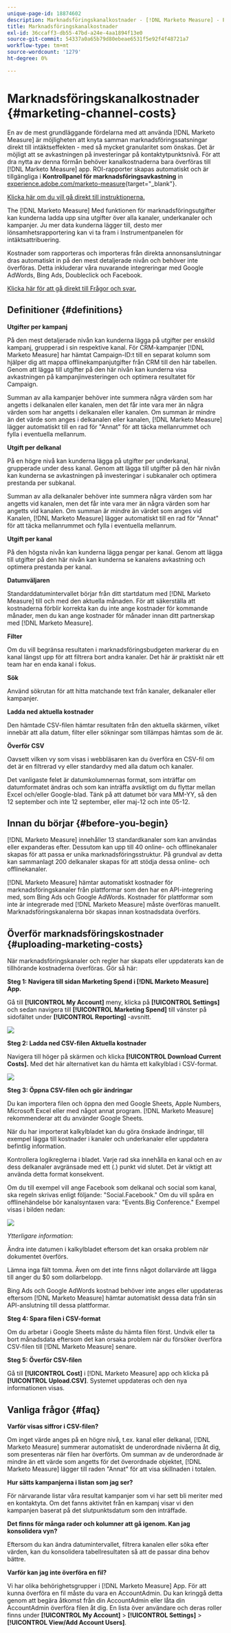 ```yaml
---
unique-page-id: 18874602
description: Marknadsföringskanalkostnader - [!DNL Marketo Measure] - Produktdokumentation
title: Marknadsföringskanalkostnader
exl-id: 36ccaff3-db55-47bd-a24e-4aa1894f13e0
source-git-commit: 54337a0a65b79d80ebeae6531f5e92f4f48721a7
workflow-type: tm+mt
source-wordcount: '1279'
ht-degree: 0%

---
```


# Marknadsföringskanalkostnader {#marketing-channel-costs}

En av de mest grundläggande fördelarna med att använda [!DNL Marketo Measure] är möjligheten att knyta samman marknadsföringssatsningar direkt till intäktseffekten - med så mycket granularitet som önskas. Det är möjligt att se avkastningen på investeringar på kontaktytpunktsnivå. För att dra nytta av denna förmån behöver kanalkostnaderna bara överföras till [!DNL Marketo Measure] app. ROI-rapporter skapas automatiskt och är tillgängliga i **Kontrollpanel för marknadsföringsavkastning** in [experience.adobe.com/marketo-measure](https://experience.adobe.com/marketo-measure){target="_blank"}.

[Klicka här om du vill gå direkt till instruktionerna.](/help/marketing-spend/spend-management/marketing-channel-costs.md#uploading-marketing-costs)

The [!DNL Marketo Measure] Med funktionen för marknadsföringsutgifter kan kunderna ladda upp sina utgifter över alla kanaler, underkanaler och kampanjer. Ju mer data kunderna lägger till, desto mer lönsamhetsrapportering kan vi ta fram i Instrumentpanelen för intäktsattribuering.

Kostnader som rapporteras och importeras från direkta annonsanslutningar dras automatiskt in på den mest detaljerade nivån och behöver inte överföras. Detta inkluderar våra nuvarande integreringar med Google AdWords, Bing Ads, Doubleclick och Facebook.

[Klicka här för att gå direkt till Frågor och svar.](/help/marketing-spend/spend-management/marketing-channel-costs.md#faq)

## Definitioner {#definitions}

**Utgifter per kampanj**

På den mest detaljerade nivån kan kunderna lägga på utgifter per enskild kampanj, grupperad i sin respektive kanal. För CRM-kampanjer [!DNL Marketo Measure] har hämtat Campaign-ID:t till en separat kolumn som hjälper dig att mappa offlinekampanjutgifter från CRM till den här tabellen. Genom att lägga till utgifter på den här nivån kan kunderna visa avkastningen på kampanjinvesteringen och optimera resultatet för Campaign.

Summan av alla kampanjer behöver inte summera några värden som har angetts i delkanalen eller kanalen, men det får inte vara mer än några värden som har angetts i delkanalen eller kanalen. Om summan är mindre än det värde som anges i delkanalen eller kanalen, [!DNL Marketo Measure] lägger automatiskt till en rad för &quot;Annat&quot; för att täcka mellanrummet och fylla i eventuella mellanrum.

**Utgift per delkanal**

På en högre nivå kan kunderna lägga på utgifter per underkanal, grupperade under dess kanal. Genom att lägga till utgifter på den här nivån kan kunderna se avkastningen på investeringar i subkanaler och optimera prestanda per subkanal.

Summan av alla delkanaler behöver inte summera några värden som har angetts vid kanalen, men det får inte vara mer än några värden som har angetts vid kanalen. Om summan är mindre än värdet som anges vid Kanalen, [!DNL Marketo Measure] lägger automatiskt till en rad för &quot;Annat&quot; för att täcka mellanrummet och fylla i eventuella mellanrum.

**Utgift per kanal**

På den högsta nivån kan kunderna lägga pengar per kanal. Genom att lägga till utgifter på den här nivån kan kunderna se kanalens avkastning och optimera prestanda per kanal.

**Datumväljaren**

Standarddatumintervallet börjar från ditt startdatum med [!DNL Marketo Measure] till och med den aktuella månaden. För att säkerställa att kostnaderna förblir korrekta kan du inte ange kostnader för kommande månader, men du kan ange kostnader för månader innan ditt partnerskap med [!DNL Marketo Measure].

**Filter**

Om du vill begränsa resultaten i marknadsföringsbudgeten markerar du en kanal längst upp för att filtrera bort andra kanaler. Det här är praktiskt när ett team har en enda kanal i fokus.

**Sök**

Använd sökrutan för att hitta matchande text från kanaler, delkanaler eller kampanjer.

**Ladda ned aktuella kostnader**

Den hämtade CSV-filen hämtar resultaten från den aktuella skärmen, vilket innebär att alla datum, filter eller sökningar som tillämpas hämtas som de är.

**Överför CSV**

Oavsett vilken vy som visas i webbläsaren kan du överföra en CSV-fil om det är en filtrerad vy eller standardvy med alla datum och kanaler.

Det vanligaste felet är datumkolumnernas format, som inträffar om datumformatet ändras och som kan inträffa avsiktligt om du flyttar mellan Excel och/eller Google-blad. Tänk på att datumet bör vara MM-YY, så den 12 september och inte 12 september, eller maj-12 och inte 05-12.

## Innan du börjar {#before-you-begin}

[!DNL Marketo Measure] innehåller 13 standardkanaler som kan användas eller expanderas efter. Dessutom kan upp till 40 online- och offlinekanaler skapas för att passa er unika marknadsföringsstruktur. På grundval av detta kan sammanlagt 200 delkanaler skapas för att stödja dessa online- och offlinekanaler.

[!DNL Marketo Measure] hämtar automatiskt kostnader för marknadsföringskanaler från plattformar som den har en API-integrering med, som Bing Ads och Google AdWords. Kostnader för plattformar som inte är integrerade med [!DNL Marketo Measure] måste överföras manuellt. Marknadsföringskanalerna bör skapas innan kostnadsdata överförs.

## Överför marknadsföringskostnader {#uploading-marketing-costs}

När marknadsföringskanaler och regler har skapats eller uppdaterats kan de tillhörande kostnaderna överföras. Gör så här:

**Steg 1: Navigera till sidan Marketing Spend i [!DNL Marketo Measure] App.**

Gå till **[!UICONTROL My Account]** meny, klicka på **[!UICONTROL Settings]** och sedan navigera till **[!UICONTROL Marketing Spend]** till vänster på sidofältet under **[!UICONTROL Reporting]** -avsnitt.

![](assets/1.png)

**Steg 2: Ladda ned CSV-filen Aktuella kostnader**

Navigera till höger på skärmen och klicka **[!UICONTROL Download Current Costs].** Med det här alternativet kan du hämta ett kalkylblad i CSV-format.

![](assets/2.png)

**Steg 3: Öppna CSV-filen och gör ändringar**

Du kan importera filen och öppna den med Google Sheets, Apple Numbers, Microsoft Excel eller med något annat program. [!DNL Marketo Measure] rekommenderar att du använder Google Sheets.

När du har importerat kalkylbladet kan du göra önskade ändringar, till exempel lägga till kostnader i kanaler och underkanaler eller uppdatera befintlig information.

Kontrollera logikreglerna i bladet. Varje rad ska innehålla en kanal och en av dess delkanaler avgränsade med ett (.) punkt vid slutet. Det är viktigt att använda detta format konsekvent.

Om du till exempel vill ange Facebook som delkanal och social som kanal, ska regeln skrivas enligt följande: &quot;Social.Facebook.&quot; Om du vill spåra en offlinehändelse bör kanalsyntaxen vara: &quot;Events.Big Conference.&quot; Exempel visas i bilden nedan:

![](assets/3.png)

_Ytterligare information_:

Ändra inte datumen i kalkylbladet eftersom det kan orsaka problem när dokumentet överförs.

Lämna inga fält tomma. Även om det inte finns något dollarvärde att lägga till anger du $0 som dollarbelopp.

Bing Ads och Google AdWords kostnad behöver inte anges eller uppdateras eftersom [!DNL Marketo Measure] hämtar automatiskt dessa data från sin API-anslutning till dessa plattformar.

**Steg 4: Spara filen i CSV-format**

Om du arbetar i Google Sheets måste du hämta filen först. Undvik eller ta bort månadsdata eftersom det kan orsaka problem när du försöker överföra CSV-filen till [!DNL Marketo Measure] senare.

**Steg 5: Överför CSV-filen**

Gå till **[!UICONTROL Cost]** i [!DNL Marketo Measure] app och klicka på **[!UICONTROL Upload.CSV]**. Systemet uppdateras och den nya informationen visas.

## Vanliga frågor {#faq}

**Varför visas siffror i CSV-filen?**

Om inget värde anges på en högre nivå, t.ex. kanal eller delkanal, [!DNL Marketo Measure] summerar automatiskt de underordnade nivåerna åt dig, som presenteras när filen har överförts. Om summan av de underordnade är mindre än ett värde som angetts för det överordnade objektet, [!DNL Marketo Measure] lägger till raden &quot;Annat&quot; för att visa skillnaden i totalen.

**Hur sätts kampanjerna i listan som jag ser?**

För närvarande listar våra resultat kampanjer som vi har sett bli meriter med en kontaktyta. Om det fanns aktivitet från en kampanj visar vi den kampanjen baserat på det slutpunktsdatum som den inträffade.

**Det finns för många rader och kolumner att gå igenom. Kan jag konsolidera vyn?**

Eftersom du kan ändra datumintervallet, filtrera kanalen eller söka efter värden, kan du konsolidera tabellresultaten så att de passar dina behov bättre.

**Varför kan jag inte överföra en fil?**

Vi har olika behörighetsgrupper i [!DNL Marketo Measure] App. För att kunna överföra en fil måste du vara en AccountAdmin. Du kan kringgå detta genom att begära åtkomst från din AccountAdmin eller låta din AccountAdmin överföra filen åt dig. En lista över användare och deras roller finns under **[!UICONTROL My Account]** > **[!UICONTROL Settings]** > **[!UICONTROL View/Add Account Users]**.
